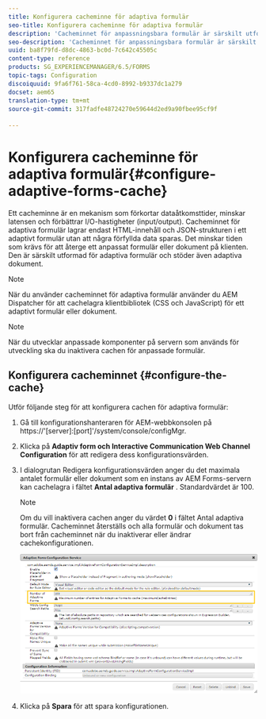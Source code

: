 ```yaml
---
title: Konfigurera cacheminne för adaptiva formulär
seo-title: Konfigurera cacheminne för adaptiva formulär
description: 'Cacheminnet för anpassningsbara formulär är särskilt utformat för anpassningsbara formulär och dokument. Den cache-lagrar adaptiva formulär och adaptiva dokument i syfte att minska den tid som krävs för att återge ett adaptivt formulär eller dokument på klienten. '
seo-description: 'Cacheminnet för anpassningsbara formulär är särskilt utformat för anpassningsbara formulär och dokument. Den cache-lagrar adaptiva formulär och adaptiva dokument i syfte att minska den tid som krävs för att återge ett adaptivt formulär eller dokument på klienten. '
uuid: ba8f79fd-d8dc-4863-bc0d-7c642c45505c
content-type: reference
products: SG_EXPERIENCEMANAGER/6.5/FORMS
topic-tags: Configuration
discoiquuid: 9fa6f761-58ca-4cd0-8992-b9337dc1a279
docset: aem65
translation-type: tm+mt
source-git-commit: 317fadfe48724270e59644d2ed9a90fbee95cf9f

---
```



# Konfigurera cacheminne för adaptiva formulär{#configure-adaptive-forms-cache}

Ett cacheminne är en mekanism som förkortar dataåtkomsttider, minskar latensen och förbättrar I/O-hastigheter (input/output). Cacheminnet för adaptiva formulär lagrar endast HTML-innehåll och JSON-strukturen i ett adaptivt formulär utan att några förfyllda data sparas. Det minskar tiden som krävs för att återge ett anpassat formulär eller dokument på klienten. Den är särskilt utformad för adaptiva formulär och stöder även adaptiva dokument.

>[!NOTE]
>
>När du använder cacheminnet för adaptiva formulär använder du AEM Dispatcher för att cachelagra klientbibliotek (CSS och JavaScript) för ett adaptivt formulär eller dokument.

>[!NOTE]
>
>När du utvecklar anpassade komponenter på servern som används för utveckling ska du inaktivera cachen för anpassade formulär.

## Konfigurera cacheminnet {#configure-the-cache}

Utför följande steg för att konfigurera cachen för adaptiva formulär:

1. Gå till konfigurationshanteraren för AEM-webbkonsolen på https://&#39;[server]:[port]&#39;/system/console/configMgr.
1. Klicka på **Adaptiv form och Interactive Communication Web Channel Configuration** för att redigera dess konfigurationsvärden.
1. I dialogrutan Redigera konfigurationsvärden anger du det maximala antalet formulär eller dokument som en instans av AEM Forms-servern kan cachelagra i fältet **Antal adaptiva formulär** . Standardvärdet är 100.

   >[!NOTE]
   >
   >Om du vill inaktivera cachen anger du värdet **0** i fältet Antal adaptiva formulär. Cacheminnet återställs och alla formulär och dokument tas bort från cacheminnet när du inaktiverar eller ändrar cachekonfigurationen.

   ![Konfigurationsdialogruta för HTML-cache för adaptiva formulär](assets/cache-configuration-edit.png)

1. Klicka på **Spara** för att spara konfigurationen.

